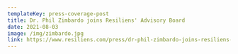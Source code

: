 ```yaml
---
templateKey: press-coverage-post
title: Dr. Phil Zimbardo joins Resiliens' Advisory Board
date: 2021-08-03
image: /img/zimbardo.jpg
link: https://www.resiliens.com/press/dr-phil-zimbardo-joins-resiliens-board-of-directors/
---
```

